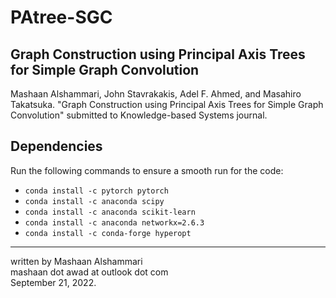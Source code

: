 # PAtree-SGC

## Graph Construction using Principal Axis Trees for Simple Graph Convolution
Mashaan Alshammari, John Stavrakakis, Adel F. Ahmed, and Masahiro Takatsuka. "Graph Construction using Principal Axis Trees for Simple Graph Convolution" submitted to Knowledge-based Systems journal.

## Dependencies
Run the following commands to ensure a smooth run for the code:
- `conda install -c pytorch pytorch`
- `conda install -c anaconda scipy`
- `conda install -c anaconda scikit-learn`
- `conda install -c anaconda networkx=2.6.3`
- `conda install -c conda-forge hyperopt`

---
written by Mashaan Alshammari<br/>
mashaan dot awad at outlook dot com<br/>
September 21, 2022.
